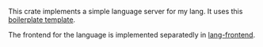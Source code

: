 This crate implements a simple language server for my lang. It uses this [boilerplate template](https://github.com/IWANABETHATGUY/tower-lsp-boilerplate).

The frontend for the language is implemented separatedly in [lang-frontend](https://github.com/Sagrel/lang-frontend).